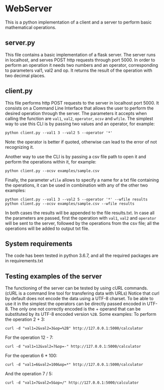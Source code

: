 # WebServer
This is a python implementation of a client and a server to perform basic mathematical operations.
## server.py
This file contains a basic implementation of a flask server. The server runs in localhost, and serves POST http requests through port 5000.
In order to perform an operation it needs two numbers and an operator, corresponding to parameters val1, val2 and op.
It returns the result of the operation with two decimal places.

## client.py
This file performs http POST requests to the server in localhost port 5000. It consists on a Command Line Interface that allows the user to perform the desired operation through the server. The parameters it accepts when calling the function are `val1`, `val2`, `operator`, `ocsv` and `wfile`.
The simplest way to use this CLI is by passing two values and an operator, for example:
```
python client.py --val1 3 --val2 5 --operator '*'
```
Note: the operator is better if quoted, otherwise can lead to the error of not recognizing it.

Another way to use the CLI is by passing a csv file path to open it and perform the operations within it, for example:
```
python client.py --ocsv examples/sample.csv
```
Finally, the parameter `wfile` allows to specify a name for a txt file containing the operations, it can be used in combination with any of the other two examples:
```
python client.py --val1 3 --val2 5 --operator '*' --wfile results
python client.py --ocsv examples/sample.csv --wfile results
```
In both cases the results will be appended to the file results.txt.
In case all the parameters are passed, first the operation with `val1`, `val2` and `operator` will be sent to the server, followed by the operations from the csv file; all the operations will be added to output txt file.
## System requirements
The code has been tested in python 3.6.7, and all the required packages are in requirements.txt

## Testing examples of the server
The functioning of the server can be tested by using cURL commands. (cURL is a command line tool for transfering data with URLs)
Notice that curl by default does not encode the data using a UTF-8 charset. To be able to use it in the simplest the operators can be directly passed encoded in UTF-8. The only one not correctly encoded is the + operand that can be substituted by its UTF-8 encoded version ```%2B```.
Some examples:
To perform the operation 2 + 3: 
```
curl -d "val1=2&val2=3&op=%2B" http://127.0.0.1:5000/calculator
```
For the operation 12 - 7: 
```
curl -d "val1=12&val2=7&op=-" http://127.0.0.1:5000/calculator
```
For the operation 6 * 100: 
```
curl -d "val1=6&val2=100&op=*" http://127.0.0.1:5000/calculator
```
And the operation 7 / 5: 
```
curl -d "val1=7&val2=5&op=/" http://127.0.0.1:5000/calculator
```
